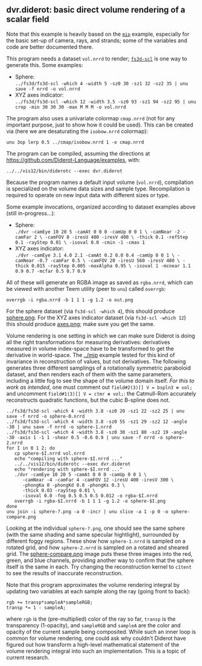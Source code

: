 ## dvr.diderot: basic direct volume rendering of a scalar field

Note that this example is heavily based on the [`mip`](../mip)
example, especially for the basic set-up of camera, rays, and strands;
some of the variables and code are better documented there.

This program needs a dataset `vol.nrrd` to render; [`fs3d-scl`](../fs3d) is one
way to generate this.  Some examples:
* Sphere:  
   `../fs3d/fs3d-scl -which 4 -width 5 -sz0 30 -sz1 32 -sz2 35 | unu save -f nrrd -o vol.nrrd`
* XYZ axes indicator:  
   `../fs3d/fs3d-scl -which 12 -width 3.5 -sz0 93 -sz1 94 -sz2 95 | unu crop -min 30 30 30 -max M M M -o vol.nrrd`

The program also uses a univariate colormap `cmap.nrrd` (not for any
important purpose, just to show how it could be used). This can be created
via (here we are desaturating the `isobow.nrrd` colormap):

	unu 3op lerp 0.5 ../cmap/isobow.nrrd 1 -o cmap.nrrd

The program can be compiled, assuming the directions at
https://github.com/Diderot-Language/examples, with:

	../../vis12/bin/diderotc --exec dvr.diderot

Because the program names a default input volume (`vol.nrrd`), compilation
is specialized on the volume data sizes and sample type.  Recompilation
is required to operate on new input data with different sizes or type.

Some example invocations, organized according to dataset examples above
(still in-progress...):
* Sphere:  
   `./dvr -camEye 10 20 5 -camAt 0 0 0 -camUp 0 0 1 \
    -camNear -2 -camFar 2 \
    -camFOV 8 -iresU 400 -iresV 400 \
    -thick 0.1 -refStep 0.1 -rayStep 0.01 \
    -isoval 0.0 -cmin -1 -cmax 1`
* XYZ axes indicator:  
   `./dvr -camEye 3.1 4.0 2.1 -camAt 0.2 0.0 0.4 -camUp 0 0 1 \
      -camNear -0.7 -camFar 0.5 \
      -camFOV 20 -iresU 560 -iresV 480 \
      -thick 0.015 -rayStep 0.005 -maxAlpha 0.95 \
      -isoval 1 -mcnear 1.1 0.9 0.7 -mcfar 0.5 0.7 0.9`

All of these will generate an RGBA image as saved as `rgba.nrrd`, which can be
viewed with another Teem utility (peer to `unu`) called `overrgb`:

	overrgb -i rgba.nrrd -b 1 1 1 -g 1.2 -o out.png

For the sphere dataset (via `fs3d-scl -which 4`), this should produce
[sphere.png](sphere.png).  For the
XYZ axes indicator dataset (via `fs3d-scl -which 12`) this should produce
[axes.png](axes.png); make sure you get the same.

Volume rendering is one setting in which we can make sure Diderot is
doing all the right transformations for measuring derivatives:
derivatives measured in volume index-space have to be transformed to
get the derivative in world-space.  The [../mip](`mip`) example tested
for this kind of invariance in reconstruction of values, but not
derivatives. The following generates three different samplings of a
rotationally symmetric paraboloid dataset, and then renders each of
them with the same parameters, including a little fog to see the shape
of the volume domain itself.  *For this to work as intended*, one must
comment out `field#2(3)[] V = bspln3 ⊛ vol;` and uncomment
`field#1(3)[] V = ctmr ⊛ vol;`: the Catmull-Rom accurately
reconstructs quadratic functions, but the cubic B-spline does not.

	../fs3d/fs3d-scl -which 4 -width 3.8 -sz0 20 -sz1 22 -sz2 25 | unu save -f nrrd -o sphere-0.nrrd
	../fs3d/fs3d-scl -which 4 -width 3.8 -sz0 55 -sz1 29 -sz2 12 -angle -30 | unu save -f nrrd -o sphere-1.nrrd
	../fs3d/fs3d-scl -which 4 -width 3.8 -sz0 30 -sz1 80 -sz2 19 -angle -30 -axis 1 -1 1 -shear 0.5 -0.6 0.9 | unu save -f nrrd -o sphere-2.nrrd
	for I in 0 1 2; do
	   cp sphere-$I.nrrd vol.nrrd
	   echo "compiling with sphere-$I.nrrd ..."
	   ../../vis12/bin/diderotc --exec dvr.diderot
	   echo "rendering with sphere-$I.nrrd ..."
	   ./dvr -camEye 10 20 5 -camAt 0 0 0 -camUp 0 0 1 \
	      -camNear -4 -camFar 4 -camFOV 12 -iresU 400 -iresV 300 \
	      -phongKa 0 -phongKd 0.8 -phongKs 0.3 \
	      -thick 0.03 -rayStep 0.01 \
	      -isoval 0.0 -fog 0.5 0.5 0.5 0.012 -o rgba-$I.nrrd
	   overrgb -i rgba-$I.nrrd -b 1 1 1 -g 1.2 -o sphere-$I.png
	done
	unu join -i sphere-?.png -a 0 -incr | unu slice -a 1 -p 0 -o sphere-compare.png

Looking at the individual `sphere-?.png`, one should see the same sphere
(with the same shading and same specular hightlight), surrounded by different
foggy regions.  These show how `sphere-1.nrrd` is sampled on a rotated grid,
and how `sphere-2.nrrd` is sampled on a rotated and sheared grid.  The
[sphere-compare.png](sphere-compare.png) image puts these three images into
the red, green, and blue channels, providing another way to confirm that
the sphere itself is the same in each.  Try changing the reconstruction kernel
to `c1tent` to see the results of inaccurate reconstruction.

Note that this program approximates the volume rendering integral by updating two
variables at each sample along the ray (going front to back):

	rgb += transp*sampleA*sampleRGB;
	transp *= 1 - sampleA;

where `rgb` is the (pre-multiplied) color of the ray so far, `transp`
is the transparency (1-opacity), and `sampleRGB` and `sampleA` are the
color and opacity of the current sample being composited.  While such
an inner loop is common for volume rendering, one could ask why
couldn't Diderot have figured out how transform a high-level
mathematical statement of the volume rendering integral into such an
implementation.  This is a topic of current research.
